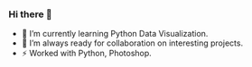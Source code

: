 ### Hi there 👋

- 🌱 I’m currently learning Python Data Visualization.
- 👯 I’m always ready for collaboration on interesting projects.
- ⚡ Worked with Python, Photoshop.

<!--
**olzhakhmet/olzhakhmet** is a ✨ _special_ ✨ repository because its `README.md` (this file) appears on your GitHub profile.

Here are some ideas to get you started:

- 🔭 I’m currently working on ...
- 🌱 I’m currently learning ...
- 👯 I’m looking to collaborate on ...
- 🤔 I’m looking for help with ...
- 💬 Ask me about ...
- 📫 How to reach me: ...
- 😄 Pronouns: ...
- ⚡ Fun fact: ...
-->

